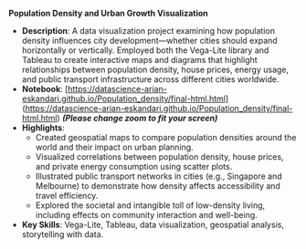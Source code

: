 **Population Density and Urban Growth Visualization**
   - **Description**: A data visualization project examining how population density influences city development—whether cities should expand horizontally or vertically. Employed both the Vega-Lite library and Tableau to create interactive maps and diagrams that highlight relationships between population density, house prices, energy usage, and public transport infrastructure across different cities worldwide.
   - **Notebook**: [https://datascience-arian-eskandari.github.io/Population_density/final-html.html] (https://datascience-arian-eskandari.github.io/Population_density/final-html.html)
     ***(Please change zoom to fit your screen)***
   - **Highlights**:
     - Created geospatial maps to compare population densities around the world and their impact on urban planning.
     - Visualized correlations between population density, house prices, and private energy consumption using scatter plots.
     - Illustrated public transport networks in cities (e.g., Singapore and Melbourne) to demonstrate how density affects accessibility and travel efficiency.
     - Explored the societal and intangible toll of low-density living, including effects on community interaction and well-being.
   - **Key Skills**: Vega-Lite, Tableau, data visualization, geospatial analysis, storytelling with data.
